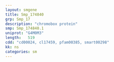 ```yaml
---
layout: smgene
title: Smp_174840
grp: Smp_17
description: "chromobox protein"
smp: Smp_174840.1
uniprot: "G4M0M3"
length:   519
cdd: "cd00024, cl17459, pfam00385, smart00298"
kk: ns
categories: sm
---
```

